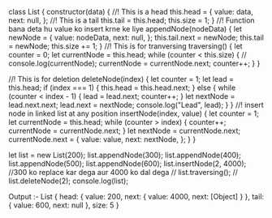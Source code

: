 class List {
  constructor(data) {
    //! This is a head
    this.head = {
      value: data,
      next: null,
    };
    //!  This is a tail
    this.tail = this.head;
    this.size = 1;
  }
  //! Function bana deta hu value ko insert krne ke liye
  appendNode(nodeData) {
    let newNode = {
      value: nodeData,
      next: null,
    };
    this.tail.next = newNode;
    this.tail = newNode;
    this.size += 1;
  }
  //! This is for tranversing
  traversing() {
    let counter = 0;
    let currentNode = this.head;
    while (counter < this.size) {
      //   console.log(currentNode);
      currentNode = currentNode.next;
      counter++;
    }
  }

  //! This is for deletion
  deleteNode(index) {
    let counter = 1;
    let lead = this.head;
    if (index === 1) {
      this.head = this.head.next;
    } else {
      while (counter < index - 1) {
        lead = lead.next;
        counter++;
      }
      let nextNode = lead.next.next;
      lead.next = nextNode;
      console.log("Lead", lead);
    }
  }
  //! insert node in linked list at any position
  insertNode(index, value) {
    let counter = 1;
    let currentNode = this.head;
    while (counter > index) {
      counter++;
      currentNode = currentNode.next;
    }
    let nextNode = currentNode.next;
    currentNode.next = {
      value: value,
      next: nextNode,
    };
  }
}

let list = new List(200);
list.appendNode(300);
list.appendNode(400);
list.appendNode(500);
list.appendNode(600);
list.insertNode(2, 4000); //300 ko replace kar dega aur 4000 ko dal dega
// list.traversing();
// list.deleteNode(2);
console.log(list);


Output :-
List {
  head: { value: 200, next: { value: 4000, next: [Object] } },
  tail: { value: 600, next: null },
  size: 5
}